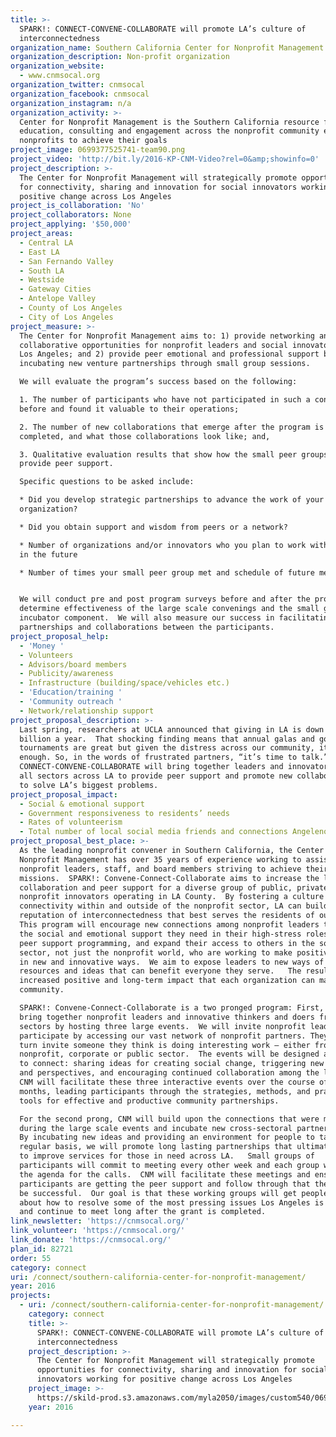 ```yaml
---
title: >-
  SPARK!: CONNECT-CONVENE-COLLABORATE will promote LA’s culture of
  interconnectedness
organization_name: Southern California Center for Nonprofit Management
organization_description: Non-profit organization
organization_website:
  - www.cnmsocal.org
organization_twitter: cnmsocal
organization_facebook: cnmsocal
organization_instagram: n/a
organization_activity: >-
  Center for Nonprofit Management is the Southern California resource for
  education, consulting and engagement across the nonprofit community enabling
  nonprofits to achieve their goals
project_image: 0699377525741-team90.png
project_video: 'http://bit.ly/2016-KP-CNM-Video?rel=0&amp;showinfo=0'
project_description: >-
  The Center for Nonprofit Management will strategically promote opportunities
  for connectivity, sharing and innovation for social innovators working for
  positive change across Los Angeles
project_is_collaboration: 'No'
project_collaborators: None
project_applying: '$50,000'
project_areas:
  - Central LA
  - East LA
  - San Fernando Valley
  - South LA
  - Westside
  - Gateway Cities
  - Antelope Valley
  - County of Los Angeles
  - City of Los Angeles
project_measure: >-
  The Center for Nonprofit Management aims to: 1) provide networking and
  collaborative opportunities for nonprofit leaders and social innovators across
  Los Angeles; and 2) provide peer emotional and professional support by
  incubating new venture partnerships through small group sessions.  

  We will evaluate the program’s success based on the following:

  1. The number of participants who have not participated in such a convening
  before and found it valuable to their operations; 

  2. The number of new collaborations that emerge after the program is
  completed, and what those collaborations look like; and, 

  3. Qualitative evaluation results that show how the small peer groups helped
  provide peer support.

  Specific questions to be asked include:

  * Did you develop strategic partnerships to advance the work of your
  organization?

  * Did you obtain support and wisdom from peers or a network?

  * Number of organizations and/or innovators who you plan to work with now or
  in the future 

  * Number of times your small peer group met and schedule of future meetings


  We will conduct pre and post program surveys before and after the program to
  determine effectiveness of the large scale convenings and the small group
  incubator component.  We will also measure our success in facilitating new
  partnerships and collaborations between the participants.
project_proposal_help:
  - 'Money '
  - Volunteers
  - Advisors/board members
  - Publicity/awareness
  - Infrastructure (building/space/vehicles etc.)
  - 'Education/training '
  - 'Community outreach '
  - Network/relationship support
project_proposal_description: >-
  Last spring, researchers at UCLA announced that giving in LA is down $1
  billion a year.  That shocking finding means that annual galas and golf
  tournaments are great but given the distress across our community, it isn’t
  enough. So, in the words of frustrated partners, “it’s time to talk.”  SPARK!:
  CONNECT-CONVENE-COLLABORATE will bring together leaders and innovators from
  all sectors across LA to provide peer support and promote new collaborations
  to solve LA’s biggest problems.
project_proposal_impact:
  - Social & emotional support
  - Government responsiveness to residents’ needs
  - Rates of volunteerism
  - Total number of local social media friends and connections Angelenos have
project_proposal_best_place: >-
  As the leading nonprofit convener in Southern California, the Center for
  Nonprofit Management has over 35 years of experience working to assist
  nonprofit leaders, staff, and board members striving to achieve their
  missions.  SPARK!: Convene-Connect-Collaborate aims to increase the level of
  collaboration and peer support for a diverse group of public, private and
  nonprofit innovators operating in LA County.  By fostering a culture of
  connectivity within and outside of the nonprofit sector, LA can build its
  reputation of interconnectedness that best serves the residents of our city.
  This program will encourage new connections among nonprofit leaders to provide
  the social and emotional support they need in their high-stress roles through
  peer support programming, and expand their access to others in the social
  sector, not just the nonprofit world, who are working to make positive change
  in new and innovative ways.  We aim to expose leaders to new ways of sharing
  resources and ideas that can benefit everyone they serve.   The result is an
  increased positive and long-term impact that each organization can make in our
  community.

  SPARK!: Convene-Connect-Collaborate is a two pronged program: First, we will
  bring together nonprofit leaders and innovative thinkers and doers from other
  sectors by hosting three large events.  We will invite nonprofit leaders to
  participate by accessing our vast network of nonprofit partners. They will in
  turn invite someone they think is doing interesting work – either from the
  nonprofit, corporate or public sector.  The events will be designed as a forum
  to connect: sharing ideas for creating social change, triggering new thinking
  and perspectives, and encouraging continued collaboration among the leaders.
  CNM will facilitate these three interactive events over the course of 9
  months, leading participants through the strategies, methods, and practical
  tools for effective and productive community partnerships. 

  For the second prong, CNM will build upon the connections that were made
  during the large scale events and incubate new cross-sectoral partnerships. 
  By incubating new ideas and providing an environment for people to talk on a
  regular basis, we will promote long lasting partnerships that ultimately serve
  to improve services for those in need across LA.   Small groups of
  participants will commit to meeting every other week and each group will set
  the agenda for the calls.  CNM will facilitate these meetings and ensure that
  participants are getting the peer support and follow through that they need to
  be successful.  Our goal is that these working groups will get people to talk
  about how to resolve some of the most pressing issues Los Angeles is facing,
  and continue to meet long after the grant is completed.
link_newsletter: 'https://cnmsocal.org/'
link_volunteer: 'https://cnmsocal.org/'
link_donate: 'https://cnmsocal.org/'
plan_id: 82721
order: 55
category: connect
uri: /connect/southern-california-center-for-nonprofit-management/
year: 2016
projects:
  - uri: /connect/southern-california-center-for-nonprofit-management/
    category: connect
    title: >-
      SPARK!: CONNECT-CONVENE-COLLABORATE will promote LA’s culture of
      interconnectedness
    project_description: >-
      The Center for Nonprofit Management will strategically promote
      opportunities for connectivity, sharing and innovation for social
      innovators working for positive change across Los Angeles
    project_image: >-
      https://skild-prod.s3.amazonaws.com/myla2050/images/custom540/0699377525741-team90.png
    year: 2016

---
```

